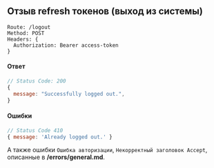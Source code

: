 ## Отзыв refresh токенов (выход из системы)
```
Route: /logout
Method: POST
Headers: {
  Authorization: Bearer access-token
}
```

#### Ответ
```js
// Status Code: 200
{
  message: "Successfully logged out.",
}
```

#### Ошибки
```js
// Status Code 410
{ message: 'Already logged out.' }
```
А также ошибки `Ошибка авторизации`, `Некорректный заголовок Accept`, описанные в **/errors/general.md**.
